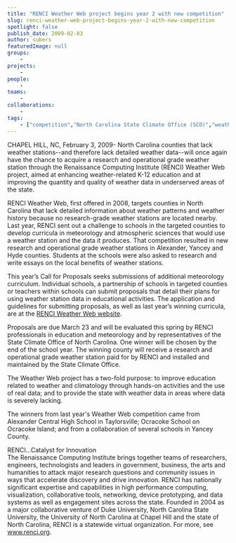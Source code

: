 ```yaml
---
title: "RENCI Weather Web project begins year 2 with new competition"
slug: renci-weather-web-project-begins-year-2-with-new-competition
spotlight: false
publish_date: 2009-02-03
author: subers
featuredImage: null
groups:
    - 
projects:
    - 
people:
    - 
teams: 
    - 
collaborations:
    - 
tags:
    - ["competition","North Carolina State Climate Office (SCO)","weather station","Weather Web"]
---
```

<p>CHAPEL HILL, NC, February 3, 2009- North Carolina counties that lack weather stations--and therefore lack detailed weather data--will once again have the chance to acquire a research and operational grade weather station through the Renaissance Computing Institute (RENCI) Weather Web project, aimed at enhancing weather-related K-12 education and at improving the quantity and quality of weather data in underserved areas of the state.<!--more--></p>

<p>RENCI Weather Web, first offered in 2008, targets counties in North Carolina that lack detailed information about weather patterns and weather history because no research-grade weather stations are located nearby. Last year, RENCI sent out a challenge to schools in the targeted counties to develop curricula in meteorology and atmospheric sciences that would use a weather station and the data it produces. That competition resulted in new research and operational grade weather stations in Alexander, Yancey and Hyde counties.  Students at the schools were also asked to research and write essays on the local benefits of weather stations.</p>

<p>This year’s Call for Proposals seeks submissions of additional meteorology curriculum. Individual schools, a partnership of schools in targeted counties or teachers within schools can submit proposals that detail their plans for using weather station data in educational activities. The application and guidelines for submitting proposals, as well as last year’s winning curricula, are at the <a href="http://www.renci.org/focus-areas/education-and-outreach/renci-weather-web/">RENCI Weather Web website</a>.</p>

<p>Proposals are due March 23 and will be evaluated this spring by RENCI professionals in education and meteorology and by representatives of the State Climate Office of North Carolina. One winner will be chosen by the end of the school year. The winning county will receive a research and operational grade weather station paid for by RENCI and installed and maintained by the State Climate Office.</p>

<p>The Weather Web project has a two-fold purpose: to improve education related to weather and climatology through hands-on activities and the use of real data; and to provide the state with weather data in areas where data is severely lacking.</p>

<p>The winners from last year's Weather Web competition came from Alexander Central High School in Taylorsville; Ocracoke School on Ocracoke Island; and from a collaboration of several schools in Yancey County.</p>

<p>RENCI…Catalyst for Innovation<br />
 The Renaissance Computing Institute brings together teams of researchers, engineers, technologists and leaders in government, business, the arts and humanities to attack major research questions and community issues in ways that accelerate discovery and drive innovation. RENCI has nationally significant expertise and capabilities in high performance computing, visualization, collaborative tools, networking, device prototyping, and data systems as well as engagement sites across the state. Founded in 2004 as a major collaborative venture of Duke University, North Carolina State University, the University of North Carolina at Chapel Hill and the state of North Carolina, RENCI is a statewide virtual organization.  For more, see <a href="http://www.renci.org">www.renci.org</a>.</p>

